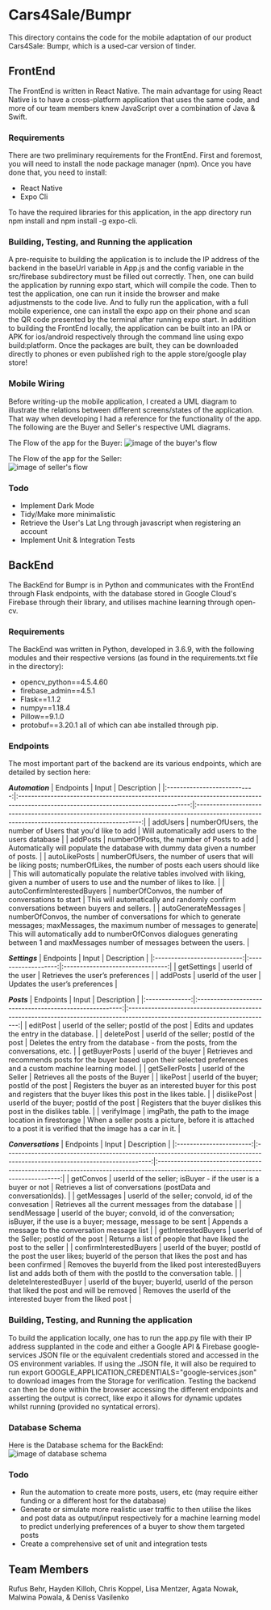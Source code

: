 # Cars4Sale/Bumpr
This directory contains the code for the mobile adaptation of our product Cars4Sale: Bumpr, which is a used-car version of tinder.

## FrontEnd
The FrontEnd is written in React Native. The main advantage for using React Native is to have a cross-platform application that uses the same code, and more of our team members knew JavaScript over a combination of Java & Swift.

### Requirements
There are two preliminary requirements for the FrontEnd. First and foremost, you will need to install the node package manager (npm). Once you have done that, you need to install:
* React Native
* Expo Cli

To have the required libraries for this application, in the app directory run npm install and npm install -g expo-cli.

### Building, Testing, and Running the application
A pre-requisite to building the application is to include the IP address of the backend in the baseUrl variable in App.js and the config variable in the src/firebase subdirectory must be filled out correctly. Then, one can build the application by running expo start, which will compile the code. Then to test the application, one can run it inside the browser and make adjustmensts to the code live. And to fully run the application, with a full mobile experience, one can install the expo app on their phone and scan the QR code presented by the terminal after running expo start.
In addition to building the FrontEnd locally, the application can be built into an IPA or APK for ios/android respectively through the command line using expo build:platform. Once the packages are built, they can be downloaded directly to phones or even published righ to the apple store/google play store!

### Mobile Wiring
Before writing-up the mobile application, I created a UML diagram to illustrate the relations between different screens/states of the application. That way when developing I had a reference for the functionality of the app. The following are the Buyer and Seller's respective UML diagrams.

The Flow of the app for the Buyer:
![image of the buyer's flow](imgs/BuyerFrontEndWiring.png?raw=true)

The Flow of the app for the Seller:  
![image of seller's flow](imgs/SellerFrontEndWiring.png?raw=true)

### Todo
* Implement Dark Mode
* Tidy/Make more minimalistic
* Retrieve the User's Lat Lng through javascript when registering an account
* Implement Unit & Integration Tests

## BackEnd
The BackEnd for Bumpr is in Python and communicates with the FrontEnd through Flask endpoints, with the database stored in Google Cloud's Firebase through their library, and utilises machine learning through open-cv.

### Requirements
The BackEnd was written in Python, developed in 3.6.9, with the following modules and their respective versions (as found in the requirements.txt file in the directory):
* opencv_python==4.5.4.60
* firebase_admin==4.5.1
* Flask==1.1.2
* numpy==1.18.4
* Pillow==9.1.0
* protobuf==3.20.1
all of which can abe installed through pip.

### Endpoints
The most important part of the backend are its various endpoints, which are detailed by section here:

**_Automation_**
|          Endpoints          |                                                                Input                                                                |                                                                 Description                                                                 |
|:---------------------------:|:-----------------------------------------------------------------------------------------------------------------------------------:|:-------------------------------------------------------------------------------------------------------------------------------------------:|
| addUsers                    | numberOfUsers, the number of Users that you'd like to add                                                                           | Will automatically add users to the users database                                                                                          |
| addPosts                    | numberOfPosts, the number of Posts to add                                                                                           | Automatically will populate the database with dummy data given a number of posts.                                                           |
| autoLikePosts               | numberOfUsers, the number of users that will be liking posts; numberOfLikes, the number of posts each users should like             | This will automatically populate the relative tables involved with liking, given a number of users to use and  the number of likes to like. |
| autoConfirmInterestedBuyers | numberOfConvos, the number of  conversations to start                                                                               | This will automatically and randomly confirm conversations between buyers and sellers.                                                      |
| autoGenerateMessages        | numberOfConvos, the number of conversations for which to generate messages; maxMessages, the maximum  number of messages to generate| This will automatically add to numberOfConvos dialogues generating between 1 and maxMessages number of messages between the users.          |

**_Settings_**
|          Endpoints          |        Input        |           Description            |
|:---------------------------:|:-------------------:|:--------------------------------:|
| getSettings                 | userId of the user  | Retrieves the user’s preferences |
| addPosts                    | userId of the user  | Updates the user’s preferences   |

**_Posts_**
|    Endpoints   |                          Input                          |                                                         Description                                                        |
|:--------------:|:-------------------------------------------------------:|:--------------------------------------------------------------------------------------------------------------------------:|
| editPost       | userId of the seller; postId of the post                | Edits and updates the entry in the database.                                                                               |
| deletePost     | userId of the seller; postId of the post                | Deletes the entry from the  database - from the posts, from the conversations, etc.                                        |
| getBuyerPosts  | userId of the buyer                                     | Retrieves and recommends posts for the buyer based upon their selected preferences and a  custom machine learning model.   |
| getSellerPosts | userId of the Seller                                    | Retrieves all the posts of the Buyer                                                                                       |
| likePost       | userId of the buyer;  postId of the post                | Registers the buyer as an  interested buyer for this post and registers that the buyer likes this post in the likes table. |
| dislikePost    | userId of the buyer;   postId of the post               | Registers that the buyer dislikes this post in the dislikes table.                                                         |
| verifyImage    | imgPath, the path to the image location in  firestorage | When a seller posts a picture, before it is attached to a post it is verified that the image has a car in it.              |

**_Conversations_**
|        Endpoints        |                                                            Input                                                            |                                                           Description                                                          |
|:-----------------------:|:---------------------------------------------------------------------------------------------------------------------------:|:------------------------------------------------------------------------------------------------------------------------------:|
| getConvos               | userId of the seller;  isBuyer - if the user  is a buyer or not                                                             | Retrieves a list of conversations (postData and conversationIds).                                                              |
| getMessages             | userId of the seller;  convoId, id of the  convesation                                                                      | Retrieves all the current  messages from the database                                                                          |
| sendMessage             | userId of the buyer;  convoId, id of the  conversation;  isBuyer, if the use is a buyer;  message, message to be  sent      | Appends a message to the  conversation message list                                                                            |
| getInterestedBuyers     | userId of the Seller;  postId of the post                                                                                   | Returns a list of people that  have liked the post to the seller                                                               |
| confirmInterestedBuyers | userId of the buyer;  postId of the post the  user likes;  buyerId of the person that likes the post and has been confirmed | Removes the buyerId from the liked post interestedBuyers list and adds both of them with the postId to the conversation table. |
| deleteInterestedBuyer   | userId of the buyer;   buyerId, userId of the person that  liked the post and will be removed                               | Removes the userId of the interested buyer from the liked post                                                                 |

### Building, Testing, and Running the application
To build the application locally, one has to run the app.py file with their IP address supplanted in the code and either a Google API & Firebase google-services JSON file or the equivalent credentials stored and accessed in the OS environment variables. If using the .JSON file, it will also be required to run export GOOGLE_APPLICATION_CREDENTIALS="google-services.json" to download images from the Storage for verification. Testing the backend can then be done within the browser accessing the different endpoints and asserting the output is correct, like expo it allows for dynamic updates whilst running (provided no syntatical errors). 


### Database Schema
Here is the Database schema for the BackEnd:
![image of database schema](imgs/db.png?raw=true)

### Todo
* Run the automation to create more posts, users, etc (may require either funding or a different host for the database)
* Generate or simulate more realistic user traffic to then utilise the likes and post data as output/input respectively for a machine learning model to predict underlying preferences of a buyer to show them targeted posts
* Create a comprehensive set of unit and integration tests

## Team Members
Rufus Behr, Hayden Killoh, Chris Koppel, Lisa Mentzer, Agata Nowak, Malwina Powala, & Deniss Vasilenko
